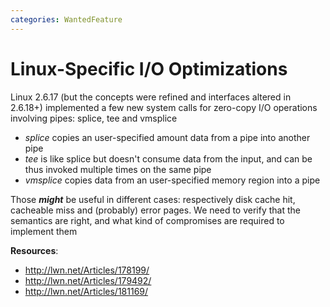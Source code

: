 ```yaml
---
categories: WantedFeature
---
```

# Linux-Specific I/O Optimizations

Linux 2.6.17 (but the concepts were refined and interfaces altered in
2.6.18+) implemented a few new system calls for zero-copy I/O operations
involving pipes: splice, tee and vmsplice

- *splice* copies an user-specified amount data from a pipe into
    another pipe
- *tee* is like splice but doesn't consume data from the input, and
    can be thus invoked multiple times on the same pipe
- *vmsplice* copies data from an user-specified memory region into a
    pipe

Those ***might*** be useful in different cases: respectively disk cache
hit, cacheable miss and (probably) error pages. We need to verify that
the semantics are right, and what kind of compromises are required to
implement them

**Resources**:

- <http://lwn.net/Articles/178199/>
- <http://lwn.net/Articles/179492/>
- <http://lwn.net/Articles/181169/>
